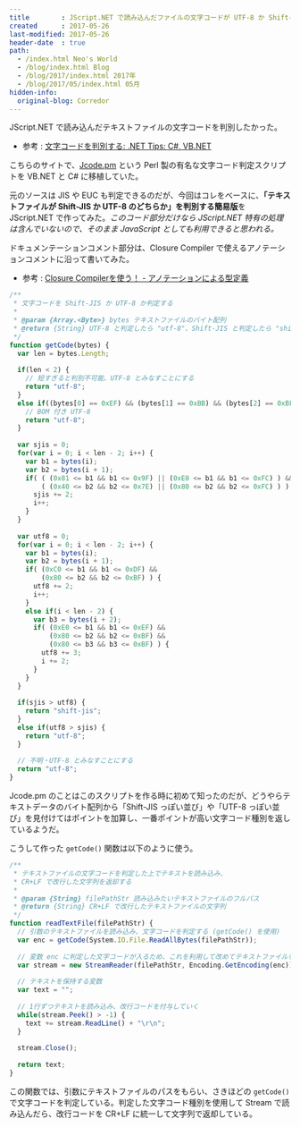 ```yaml
---
title        : JScript.NET で読み込んだファイルの文字コードが UTF-8 か Shift-JIS か判定する
created      : 2017-05-26
last-modified: 2017-05-26
header-date  : true
path:
  - /index.html Neo's World
  - /blog/index.html Blog
  - /blog/2017/index.html 2017年
  - /blog/2017/05/index.html 05月
hidden-info:
  original-blog: Corredor
---
```


JScript.NET で読み込んだテキストファイルの文字コードを判別したかった。

- 参考 : [文字コードを判別する: .NET Tips: C#, VB.NET](https://dobon.net/vb/dotnet/string/detectcode.html)

こちらのサイトで、[Jcode.pm](http://openlab.ring.gr.jp/Jcode/index-j.html) という Perl 製の有名な文字コード判定スクリプトを VB.NET と C# に移植していた。

元のソースは JIS や EUC も判定できるのだが、今回はコレをベースに、**「テキストファイルが Shift-JIS か UTF-8 のどちらか」を判別する簡易版**を JScript.NET で作ってみた。*このコード部分だけなら JScript.NET 特有の処理は含んでいないので、そのまま JavaScript としても利用できると思われる。*

ドキュメンテーションコメント部分は、Closure Compiler で使えるアノテーションコメントに沿って書いてみた。

- 参考 : [Closure Compilerを使う！ - アノテーションによる型定義](https://www37.atwiki.jp/aias-closurecompiler/pages/22.html)

```javascript
/**
 * 文字コードを Shift-JIS か UTF-8 か判定する
 * 
 * @param {Array.<Byte>} bytes テキストファイルのバイト配列
 * @return {String} UTF-8 と判定したら "utf-8"、Shift-JIS と判定したら "shift-jis" を返す
 */
function getCode(bytes) {
  var len = bytes.Length;
  
  if(len < 2) {
    // 短すぎると判別不可能、UTF-8 とみなすことにする
    return "utf-8";
  }
  else if((bytes[0] == 0xEF) && (bytes[1] == 0xBB) && (bytes[2] == 0xBF)) {
    // BOM 付き UTF-8
    return "utf-8";
  }
  
  var sjis = 0;
  for(var i = 0; i < len - 2; i++) {
    var b1 = bytes(i);
    var b2 = bytes(i + 1);
    if( ( (0x81 <= b1 && b1 <= 0x9F) || (0xE0 <= b1 && b1 <= 0xFC) ) &&
        ( (0x40 <= b2 && b2 <= 0x7E) || (0x80 <= b2 && b2 <= 0xFC) ) ) {
      sjis += 2;
      i++;
    }
  }
  
  var utf8 = 0;
  for(var i = 0; i < len - 2; i++) {
    var b1 = bytes(i);
    var b2 = bytes(i + 1);
    if( (0xC0 <= b1 && b1 <= 0xDF) &&
        (0x80 <= b2 && b2 <= 0xBF) ) {
      utf8 += 2;
      i++;
    }
    else if(i < len - 2) {
      var b3 = bytes(i + 2);
      if( (0xE0 <= b1 && b1 <= 0xEF) &&
          (0x80 <= b2 && b2 <= 0xBF) &&
          (0x80 <= b3 && b3 <= 0xBF) ) {
        utf8 += 3;
        i += 2;
      }
    }
  }
  
  if(sjis > utf8) {
    return "shift-jis";
  }
  else if(utf8 > sjis) {
    return "utf-8";
  }
  
  // 不明・UTF-8 とみなすことにする
  return "utf-8";
}
```

Jcode.pm のことはこのスクリプトを作る時に初めて知ったのだが、どうやらテキストデータのバイト配列から「Shift-JIS っぽい並び」や「UTF-8 っぽい並び」を見付けてはポイントを加算し、一番ポイントが高い文字コード種別を返しているようだ。

こうして作った `getCode()` 関数は以下のように使う。

```javascript
/**
 * テキストファイルの文字コードを判定した上でテキストを読み込み、
 * CR+LF で改行した文字列を返却する
 * 
 * @param {String} filePathStr 読み込みたいテキストファイルのフルパス
 * @return {String} CR+LF で改行したテキストファイルの文字列
 */
function readTextFile(filePathStr) {
  // 引数のテキストファイルを読み込み、文字コードを判定する (getCode() を使用)
  var enc = getCode(System.IO.File.ReadAllBytes(filePathStr));
  
  // 変数 enc に判定した文字コードが入るため、これを利用して改めてテキストファイルを読み込む
  var stream = new StreamReader(filePathStr, Encoding.GetEncoding(enc));
  
  // テキストを保持する変数
  var text = "";
  
  // 1行ずつテキストを読み込み、改行コードを付与していく
  while(stream.Peek() > -1) {
    text += stream.ReadLine() + "\r\n";
  }
  
  stream.Close();
  
  return text;
}
```

この関数では、引数にテキストファイルのパスをもらい、さきほどの `getCode()` で文字コードを判定している。判定した文字コード種別を使用して Stream で読み込んだら、改行コードを CR+LF に統一して文字列で返却している。
